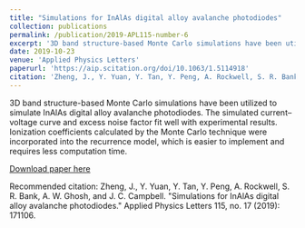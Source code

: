 ```yaml
---
title: "Simulations for InAlAs digital alloy avalanche photodiodes"
collection: publications
permalink: /publication/2019-APL115-number-6
excerpt: '3D band structure-based Monte Carlo simulations have been utilized to simulate InAlAs digital alloy avalanche photodiodes. The simulated current–voltage curve and excess noise factor fit well with experimental results. Ionization coefficients calculated by the Monte Carlo technique were incorporated into the recurrence model, which is easier to implement and requires less computation time.'
date: 2019-10-23
venue: 'Applied Physics Letters'
paperurl: 'https://aip.scitation.org/doi/10.1063/1.5114918'
citation: 'Zheng, J., Y. Yuan, Y. Tan, Y. Peng, A. Rockwell, S. R. Bank, A. W. Ghosh, and J. C. Campbell. "Simulations for InAlAs digital alloy avalanche photodiodes." Applied Physics Letters 115, no. 17 (2019): 171106.'
---
```

3D band structure-based Monte Carlo simulations have been utilized to simulate InAlAs digital alloy avalanche photodiodes. The simulated current–voltage curve and excess noise factor fit well with experimental results. Ionization coefficients calculated by the Monte Carlo technique were incorporated into the recurrence model, which is easier to implement and requires less computation time.

[Download paper here](https://aip.scitation.org/doi/10.1063/1.5114918)

Recommended citation: Zheng, J., Y. Yuan, Y. Tan, Y. Peng, A. Rockwell, S. R. Bank, A. W. Ghosh, and J. C. Campbell. "Simulations for InAlAs digital alloy avalanche photodiodes." Applied Physics Letters 115, no. 17 (2019): 171106.
